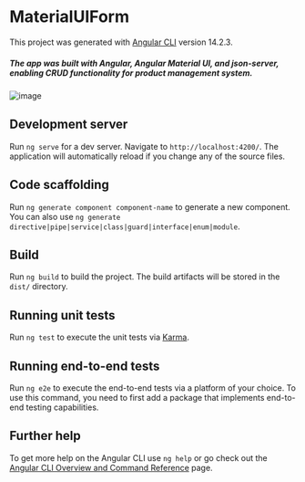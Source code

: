 # MaterialUIForm

This project was generated with [Angular CLI](https://github.com/angular/angular-cli) version 14.2.3.
##### The app was built with Angular, Angular Material UI, and json-server, enabling CRUD functionality for product management system.
![image](https://user-images.githubusercontent.com/80297424/192124676-5ac04bd9-95ea-4392-9f80-e35c0a5dadf5.png)


## Development server

Run `ng serve` for a dev server. Navigate to `http://localhost:4200/`. The application will automatically reload if you change any of the source files.

## Code scaffolding

Run `ng generate component component-name` to generate a new component. You can also use `ng generate directive|pipe|service|class|guard|interface|enum|module`.

## Build

Run `ng build` to build the project. The build artifacts will be stored in the `dist/` directory.

## Running unit tests

Run `ng test` to execute the unit tests via [Karma](https://karma-runner.github.io).

## Running end-to-end tests

Run `ng e2e` to execute the end-to-end tests via a platform of your choice. To use this command, you need to first add a package that implements end-to-end testing capabilities.

## Further help

To get more help on the Angular CLI use `ng help` or go check out the [Angular CLI Overview and Command Reference](https://angular.io/cli) page.
